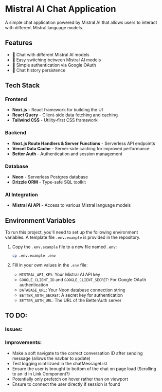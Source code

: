 # Mistral AI Chat Application

A simple chat application powered by Mistral AI that allows users to interact with different Mistral language models.

## Features

- 🤖 Chat with different Mistral AI models
- 🔄 Easy switching between Mistral AI models
- 🔐 Simple authentication via Google OAuth
- 💾 Chat history persistence

## Tech Stack

### Frontend

- **Next.js** - React framework for building the UI
- **React Query** - Client-side data fetching and caching
- **Tailwind CSS** - Utility-first CSS framework

### Backend

- **Next.js Route Handlers & Server Functions** - Serverless API endpoints
- **Vercel Data Cache** - Server-side caching for improved performance
- **Better Auth** - Authentication and session management

### Database

- **Neon** - Serverless Postgres database
- **Drizzle ORM** - Type-safe SQL toolkit

### AI Integration

- **Mistral AI API** - Access to various Mistral language models

## Environment Variables

To run this project, you'll need to set up the following environment variables. A template file `.env.example` is provided in the repository.

1. Copy the `.env.example` file to a new file named `.env`:

   ```bash
   cp .env.example .env
   ```

2. Fill in your own values in the `.env` file:
   - `MISTRAL_API_KEY`: Your Mistral AI API key
   - `GOOGLE_CLIENT_ID` and `GOOGLE_CLIENT_SECRET`: For Google OAuth authentication
   - `DATABASE_URL`: Your Neon database connection string
   - `BETTER_AUTH_SECRET`: A secret key for authentication
   - `BETTER_AUTH_URL`: The URL of the BetterAuth server

## TO DO:

### Issues:

### Improvements:

- Make a soft navigate to the correct conversation ID after sending message (allows the navbar to update)
- Test logging isintilizaed in the chatMessageList
- Ensure the user is brought to bottom of the chat on page load (Scrolling to an id in Link Component?)
- Potentially only prefetch on hover rather than on viewport
- Ensure to connect the user directly if session is found
